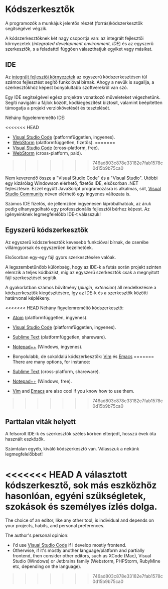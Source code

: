 # Kódszerkesztők

A programozók a munkájuk jelentős részét (forrás)kódszerkesztők segítségével végzik.

A kódszerkesztőknek két nagy csoportja van: az integrált fejlesztői környezetek (*integrated development environment, IDE*) és az egyszerű szerkesztők, s a feladattól függően választhatjuk egyiket vagy másikat.

## IDE

Az [integrált fejlesztői környezetek](https://hu.wikipedia.org/wiki/Integrált_fejlesztői_környezet) az egyszerű kódszerkesztésen túl számos fejlesztést segítő funkcióval bírnak. Ahogy a nevük is sugallja, a szerkesztőkhöz képest bonyolultabb szoftverekről van szó.

Egy IDE segítségével egész projektre vonatkozó műveleteket végezhetünk. Segíti navigálni a fájlok között, kódkiegészítést biztosít, valamint beépítetten támogatja a projekt verziókövetését és tesztelését.

Néhány figyelemreméltó IDE:

<<<<<<< HEAD
- [Visual Studio Code](https://code.visualstudio.com/) (patformfüggetlen, ingyenes).
- [WebStorm](http://www.jetbrains.com/webstorm/) (platformfüggetlen, fizetős).
=======
- [Visual Studio Code](https://code.visualstudio.com/) (cross-platform, free).
- [WebStorm](https://www.jetbrains.com/webstorm/) (cross-platform, paid).
>>>>>>> 746ad803c878e33182e7fab1578c0d15b9b75ca0

Nem keverendő össze a "Visual Studio Code" és a "Visual Studio". Utóbbi egy kizárólag Windowson elérhető, fizetős IDE, elsősorban .NET fejlesztésre. Ezzel együtt JavaScript programozásra is alkalmas, sőt, [Visual Studio Community](https://www.visualstudio.com/vs/community/) néven elérhető egy ingyenes változata is.

Számos IDE fizetős, de jellemzően ingyenesen kipróbálhatóak, az áruk pedig elhanyagolható egy professzionális fejlesztői bérhez képest. Az igényeinknek legmegfelelőbb IDE-t válasszuk!

## Egyszerű kódszerkesztők

Az egyszerű kódszerkesztők kevesebb funkcióval bírnak, de cserébe villámgyorsak és egyszerűen kezelhetőek.

Elsősorban egy-egy fájl gyors szerkesztésére valóak.

A legszembetűnőbb különbség, hogy az IDE-k a futás során projekt szinten elemzik a teljes kódbázist, míg az egyszerű szerkesztők csak a megnyitott fájl szerkesztését segítik.

A gyakorlatban számos bővítmény (*plugin*, *extension*) áll rendelkezésre a kódszerkesztők kiegészítésére, így az IDE-k és a szerkesztők közötti határvonal képlékeny.

<<<<<<< HEAD
Néhány figyelemreméltó kódszerkesztő:

- [Atom](https://atom.io/) (platformfüggetlen, ingyenes).
- [Visual Studio Code](https://code.visualstudio.com/) (platformfüggetlen, ingyenes).
- [Sublime Text](http://www.sublimetext.com) (platformfüggetlen, shareware).
- [Notepad++](https://notepad-plus-plus.org/) (Windows, ingyenes).
- Bonyolulabb, de sokoldalú kódszerkesztők: [Vim](http://www.vim.org/) és [Emacs](https://www.gnu.org/software/emacs/)
=======
There are many options, for instance:

- [Sublime Text](https://www.sublimetext.com/) (cross-platform, shareware).
- [Notepad++](https://notepad-plus-plus.org/) (Windows, free).
- [Vim](https://www.vim.org/) and [Emacs](https://www.gnu.org/software/emacs/) are also cool if you know how to use them.
>>>>>>> 746ad803c878e33182e7fab1578c0d15b9b75ca0

## Parttalan viták helyett

A felsorolt IDE-k és szerkesztők széles körben elterjedt, hosszú évek óta használt eszközök.

Számtalan egyéb, kiváló kódszerkesztő van. Válasszuk a nekünk legmegfelelőbbet!

<<<<<<< HEAD
A választott kódszerkesztő, sok más eszközhöz hasonlóan, egyéni szükségletek, szokások és személyes ízlés dolga.
=======
The choice of an editor, like any other tool, is individual and depends on your projects, habits, and personal preferences.

The author's personal opinion:

- I'd use [Visual Studio Code](https://code.visualstudio.com/) if I develop mostly frontend.
- Otherwise, if it's mostly another language/platform and partially frontend, then consider other editors, such as XCode (Mac), Visual Studio (Windows) or Jetbrains family (Webstorm, PHPStorm, RubyMine etc, depending on the language).
>>>>>>> 746ad803c878e33182e7fab1578c0d15b9b75ca0
